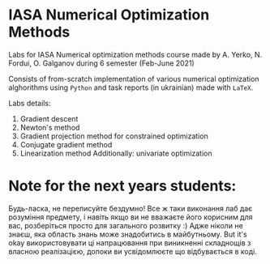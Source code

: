 # IASA Numerical Optimization Methods

Labs for IASA Numerical optimization methods course made by A. Yerko, N. Fordui, O. Galganov during 6 semester (Feb-June 2021)

Consists of from-scratch implementation of various numerical optimization alghorithms using `Python` and task reports (in ukrainian) made with `LaTeX`.

Labs details:
1. Gradient descent
2. Newton's method
3. Gradient projection method for constrained optimization
4. Conjugate gradient method
5. Linearization method
Additionally: univariate optimization

# Note for the next years students:
Будь-ласка, не переписуйте бездумно! Все ж таки виконання лаб дає розуміння предмету, і навіть якщо ви не вважаєте його корисним для вас, розберіться просто для загального розвитку :) Адже ніколи не знаєш, яка область знань може знадобитись в майбутньому. But it's okay використовувати ці напрацювання при виникненні складнощів з власною реалізацією, допоки ви усвідомлюєте що відбувається в коді.
